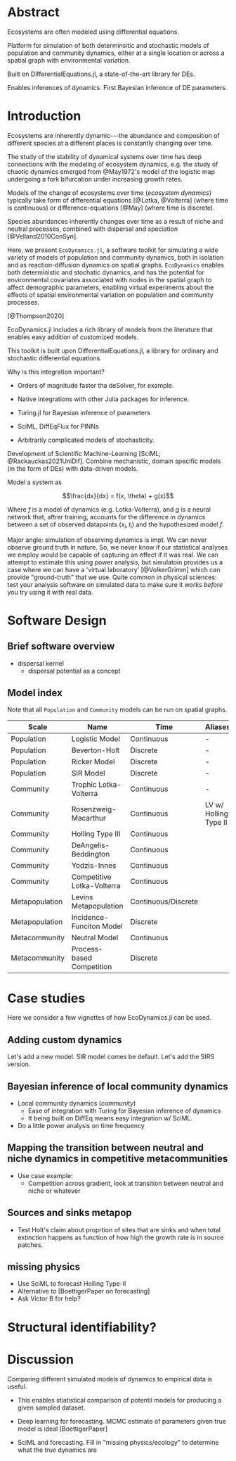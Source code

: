 # Abstract

Ecosystems are often modeled using differential equations.

Platform for simulation of both determinsitic and stochastic models of
population and community dynamics, either at a single location or across a
spatial graph with environmental variation. 

Built on DifferentialEquations.jl, a state-of-the-art library for DEs. 

Enables inferences of dynamics. First Bayesian inference of DE parameters.


# Introduction 

Ecosystems are inherently dynamic---the abundance and composition of different species at
a different places is constantly changing over time. 


The study of the stability of dynamical systems over time has deep connections
with the modeling of ecosystem dynamics, e.g. the study of chaotic dynamics
emerged from @May1972's model of the logistic map undergoing a fork bifurcation
under increasing growth rates.


Models of the change of ecosystems over time (_ecosystem dynamics_) typically take
form of differential equations [@Lotka, @Volterra] (where time is continuous) or
difference-equations [@May] (where time is discrete). 

Species abundances inherently changes over time as a result of niche and neutral
processes, combined with dispersal and speciation [@Velland2010ConSyn]. 


Here, we present `EcoDynamics.jl`, a software toolkit for simulating a wide
variety of models of population and community dynamics, both in isolation and as
reaction-diffusion dynamics on spatial graphs. `EcoDynamics` enables both
deterministic and stochatic dynamics, and has the potential for environmental
covariates associated with nodes in the spatial graph to affect demographic
parameters, enabling virtual experiments about the effects of spatial environmental variation
on population and community processes.


 [@Thompson2020]

EcoDynamics.jl includes a rich library of models from the literature that enables easy addition
of customized models.

This toolkit is built upon DifferentialEquations.jl, a library for ordinary and
stochastic differential equations.

Why is this integration important?
- Orders of magnitude faster tha deSolver, for example. 
- Native integrations with other Julia packages for inference.
- Turing.jl for Bayesian inference of parameters 
- SciML, DiffEqFlux for PINNs

- Arbitrarily complicated models of stochasticity.

Development of Scientific Machine-Learning [SciML; @Rackauckas2021UniDif]. 
Combine mechanistic, domain specific models (in the form of DEs) with
data-driven models. 

Model a system as 

$$\frac{dx}{dx} = f(x, \theta) + g(x)$$

Where $f$ is a model of dynamics (e.g. Lotka-Volterra), and $g$ is a neural
network that, aftrer training, accounts for the difference in dynamics between a set of
observed datapoints $(x_i,t_i)$ and the hypothesized model $f$. 

Major angle: simulation of observing dynamics is impt. We can never observe
ground truth in nature. So, we never know if our statistical analyses we employ
would be capable of capturing an effect if it was real. We can attempt to
estimate this using power analysis, but simulatoin provides us a case where we
can have a 'virtual laboratory' [@VolkerGrimm] which can provide "ground-truth"
that we use. Quite common in physical sciences: test your analysis software on
simulated data to make sure it works _before_ you try using it with real data. 

# Software Design

## Brief software overview

- dispersal kernel
    - dispersal potential as a concept 

## Model index

Note that all `Population` and `Community` models can be run on spatial graphs.

| **Scale**      | **Name**                   | **Time**            | **Aliases**           | **Reference**  |
|----------------|----------------------------|---------------------|-----------------------|----------------|
| Population     | Logistic Model             | Continuous          | -                     |                |
| Population     | Beverton-Holt              | Discrete            | -                     |                |
| Population     | Ricker Model               | Discrete            | -                     |                |
| Population     | SIR Model                  | Discrete            | -                     |                |
| Community      | Trophic Lotka-Volterra     | Continuous          | -                     |                |
| Community      | Rosenzweig-Macarthur       | Continuous          | LV w/ Holling Type II |                |
| Community      | Holling Type III           | Continuous          |                       |                |
| Community      | DeAngelis-Beddington       | Continuous          |                       |                |
| Community      | Yodzis-Innes               | Continuous          |                       |                |
| Community      | Competitive Lotka-Volterra | Continuous          |                       |                |
| Metapopulation | Levins Metapopulation      | Continuous/Discrete |                       |                |
| Metapopulation | Incidence-Funciton Model   | Discrete            |                       | [Hanski1994]   |
| Metacommunity  | Neutral Model              | Continuous          |                       | [Hubbell2001]  |
| Metacommunity  | Process-based Competition  | Discrete            |                       | [Thompson2020] |

# Case studies 

Here we consider a few vignettes of how EcoDynamics.jl can be used. 

## Adding custom dynamics

Let's add a new model. SIR model comes be default. Let's add the SIRS version.


## Bayesian inference of local community dynamics 

- Local community dynamics (_community_)
    - Ease of integration with Turing for Bayesian inference of dynamics
    - It being built on DiffEq means easy integration w/ SciML. 
- Do a little power analysis on time frequency

## Mapping the transition between neutral and niche dynamics in competitive metacommunities

- Use case example: 
    - Competition across gradient, look at transition between neutral and niche
      or whatever

## Sources and sinks metapop

- Test Holt's claim about proprtion of sites that are sinks and when total
  extinction happens as function of how high the growth rate is in source patches.

## missing physics

- Use SciML to forecast Holling Type-II 
- Alternative to [BoettigerPaper on forecasting]
- Ask Victor B for help?

# Structural identifiability?

# Discussion

Comparing different simulated models of dynamics to empirical data is useful.
- This enables stiatistical comparison of potentil models for producing a given sampled dataset. 

- Deep learning for forecasting. MCMC estimate of parameters given true model is
  ideal [BoettigerPaper]
- SciML and forecasting. Fill in "missing physics/ecology" to determine what the
  _true_ dynamics are

